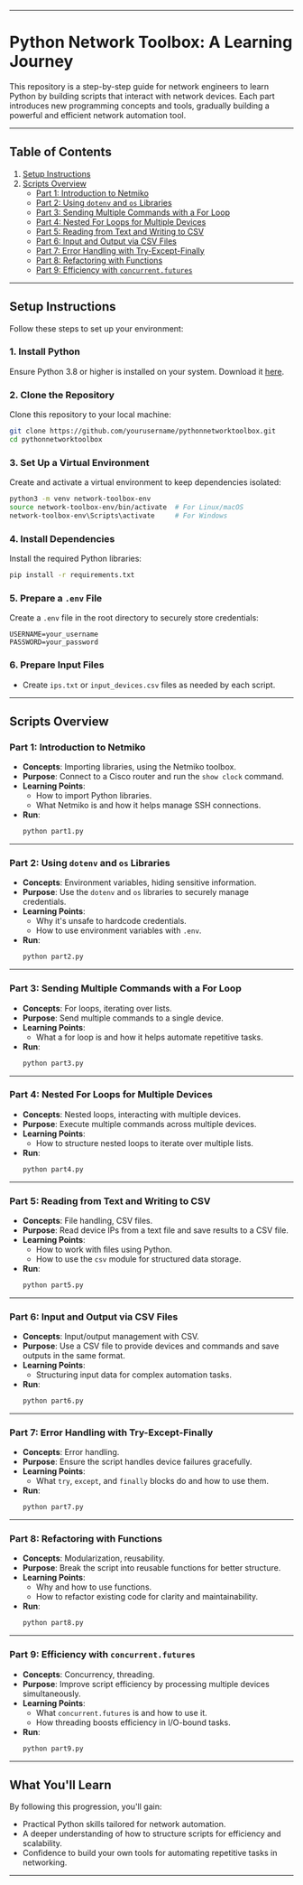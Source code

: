

---

# **Python Network Toolbox: A Learning Journey**

This repository is a step-by-step guide for network engineers to learn Python by building scripts that interact with network devices. Each part introduces new programming concepts and tools, gradually building a powerful and efficient network automation tool.

---

## **Table of Contents**

1. [Setup Instructions](#setup-instructions)
2. [Scripts Overview](#scripts-overview)
   - [Part 1: Introduction to Netmiko](#part-1-introduction-to-netmiko)
   - [Part 2: Using `dotenv` and `os` Libraries](#part-2-using-dotenv-and-os-libraries)
   - [Part 3: Sending Multiple Commands with a For Loop](#part-3-sending-multiple-commands-with-a-for-loop)
   - [Part 4: Nested For Loops for Multiple Devices](#part-4-nested-for-loops-for-multiple-devices)
   - [Part 5: Reading from Text and Writing to CSV](#part-5-reading-from-text-and-writing-to-csv)
   - [Part 6: Input and Output via CSV Files](#part-6-input-and-output-via-csv-files)
   - [Part 7: Error Handling with Try-Except-Finally](#part-7-error-handling-with-try-except-finally)
   - [Part 8: Refactoring with Functions](#part-8-refactoring-with-functions)
   - [Part 9: Efficiency with `concurrent.futures`](#part-9-efficiency-with-concurrentfutures)

---

## **Setup Instructions**

Follow these steps to set up your environment:

### 1. **Install Python**
Ensure Python 3.8 or higher is installed on your system. Download it [here](https://www.python.org/downloads/).

### 2. **Clone the Repository**
Clone this repository to your local machine:
```bash
git clone https://github.com/yourusername/pythonnetworktoolbox.git
cd pythonnetworktoolbox
```

### 3. **Set Up a Virtual Environment**
Create and activate a virtual environment to keep dependencies isolated:
```bash
python3 -m venv network-toolbox-env
source network-toolbox-env/bin/activate  # For Linux/macOS
network-toolbox-env\Scripts\activate     # For Windows
```

### 4. **Install Dependencies**
Install the required Python libraries:
```bash
pip install -r requirements.txt
```

### 5. **Prepare a `.env` File**
Create a `.env` file in the root directory to securely store credentials:
```
USERNAME=your_username
PASSWORD=your_password
```

### 6. **Prepare Input Files**
- Create `ips.txt` or `input_devices.csv` files as needed by each script.

---

## **Scripts Overview**

### **Part 1: Introduction to Netmiko**
- **Concepts**: Importing libraries, using the Netmiko toolbox.
- **Purpose**: Connect to a Cisco router and run the `show clock` command.
- **Learning Points**:
  - How to import Python libraries.
  - What Netmiko is and how it helps manage SSH connections.
- **Run**:
  ```bash
  python part1.py
  ```

---

### **Part 2: Using `dotenv` and `os` Libraries**
- **Concepts**: Environment variables, hiding sensitive information.
- **Purpose**: Use the `dotenv` and `os` libraries to securely manage credentials.
- **Learning Points**:
  - Why it's unsafe to hardcode credentials.
  - How to use environment variables with `.env`.
- **Run**:
  ```bash
  python part2.py
  ```

---

### **Part 3: Sending Multiple Commands with a For Loop**
- **Concepts**: For loops, iterating over lists.
- **Purpose**: Send multiple commands to a single device.
- **Learning Points**:
  - What a for loop is and how it helps automate repetitive tasks.
- **Run**:
  ```bash
  python part3.py
  ```

---

### **Part 4: Nested For Loops for Multiple Devices**
- **Concepts**: Nested loops, interacting with multiple devices.
- **Purpose**: Execute multiple commands across multiple devices.
- **Learning Points**:
  - How to structure nested loops to iterate over multiple lists.
- **Run**:
  ```bash
  python part4.py
  ```

---

### **Part 5: Reading from Text and Writing to CSV**
- **Concepts**: File handling, CSV files.
- **Purpose**: Read device IPs from a text file and save results to a CSV file.
- **Learning Points**:
  - How to work with files using Python.
  - How to use the `csv` module for structured data storage.
- **Run**:
  ```bash
  python part5.py
  ```

---

### **Part 6: Input and Output via CSV Files**
- **Concepts**: Input/output management with CSV.
- **Purpose**: Use a CSV file to provide devices and commands and save outputs in the same format.
- **Learning Points**:
  - Structuring input data for complex automation tasks.
- **Run**:
  ```bash
  python part6.py
  ```

---

### **Part 7: Error Handling with Try-Except-Finally**
- **Concepts**: Error handling.
- **Purpose**: Ensure the script handles device failures gracefully.
- **Learning Points**:
  - What `try`, `except`, and `finally` blocks do and how to use them.
- **Run**:
  ```bash
  python part7.py
  ```

---

### **Part 8: Refactoring with Functions**
- **Concepts**: Modularization, reusability.
- **Purpose**: Break the script into reusable functions for better structure.
- **Learning Points**:
  - Why and how to use functions.
  - How to refactor existing code for clarity and maintainability.
- **Run**:
  ```bash
  python part8.py
  ```

---

### **Part 9: Efficiency with `concurrent.futures`**
- **Concepts**: Concurrency, threading.
- **Purpose**: Improve script efficiency by processing multiple devices simultaneously.
- **Learning Points**:
  - What `concurrent.futures` is and how to use it.
  - How threading boosts efficiency in I/O-bound tasks.
- **Run**:
  ```bash
  python part9.py
  ```

---

## **What You'll Learn**
By following this progression, you'll gain:
- Practical Python skills tailored for network automation.
- A deeper understanding of how to structure scripts for efficiency and scalability.
- Confidence to build your own tools for automating repetitive tasks in networking.

---

